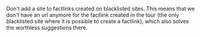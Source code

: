 Don't add a site to factlinks created on blacklisted sites. This means that we don't have an url anymore for the factlink created in the tour (the only blacklisted site where it is possible to create a factlink), which also solves the worthless suggestions there.
